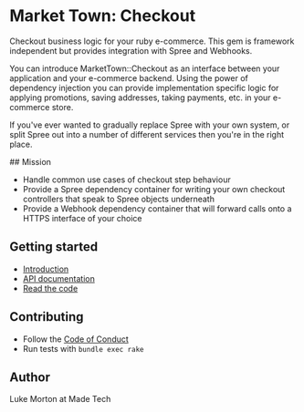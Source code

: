 # Market Town: Checkout

Checkout business logic for your ruby e-commerce. This gem is framework
independent but provides integration with Spree and Webhooks.

You can introduce MarketTown::Checkout as an interface between your application
and your e-commerce backend. Using the power of dependency injection you can
provide implementation specific logic for applying promotions, saving addresses,
taking payments, etc. in your e-commerce store.

If you've ever wanted to gradually replace Spree with your own system, or split
Spree out into a number of different services then you're in the right place.

## Mission

 - Handle common use cases of checkout step behaviour
 - Provide a Spree dependency container for writing your own checkout
   controllers that speak to Spree objects underneath
 - Provide a Webhook dependency container that will forward calls onto a HTTPS
   interface of your choice

## Getting started

 - [Introduction](https://github.com/madetech/market_town/blob/master/checkout/INTRODUCTION.md)
 - [API documentation](http://madetech.github.io/market_town/checkout/)
 - [Read the code](https://github.com/madetech/market_town/tree/master/checkout/)

## Contributing

 - Follow the [Code of Conduct](https://github.com/madetech/market_town/blob/master/CODE_OF_CONDUCT.md)
 - Run tests with `bundle exec rake`

## Author

Luke Morton at Made Tech
